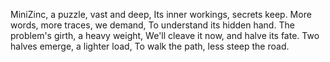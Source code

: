 MiniZinc, a puzzle, vast and deep,
Its inner workings, secrets keep.
More words, more traces, we demand,
To understand its hidden hand.
The problem's girth, a heavy weight,
We'll cleave it now, and halve its fate.
Two halves emerge, a lighter load,
To walk the path, less steep the road.
